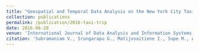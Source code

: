 ```yaml
---
title: "Geospatial and Temporal Data Analysis on the New York City Taxi Trip"
collection: publications
permalink: /publication/2016-taxi-trip
date: 2016-06-28
venue: 'International Journal of Data Analysis and Information Systems'
citation: 'Subramaniam V., Srungarapu G., Matijosaitiene I., Supe M., Agarwal A., Zhao P., <b>Wang X.</b>, Kwartler E. and Jaume S. (2016). &quot;Geospatial and Temporal Data Analysis on the New York City Taxi Trip.&quot; <i>International Journal of Data Analysis and Information Systems</i> 8(2), 63-73.'
---
```

